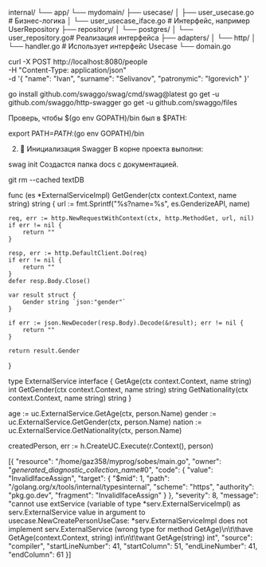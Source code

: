 internal/
└── app/
    └── mydomain/
        ├── usecase/
        │   ├── user_usecase.go        # Бизнес-логика
        │   └── user_usecase_iface.go  # Интерфейс, например UserRepository
        ├── repository/
        │   └── postgres/
        │       └── user_repository.go# Реализация интерфейса
        ├── adapters/
        │   └── http/
        │       └── handler.go         # Использует интерфейс Usecase
        └── domain.go


 curl -X POST http://localhost:8080/people \
  -H "Content-Type: application/json" \
  -d '{
    "name": "Ivan",
    "surname": "Selivanov",
    "patronymic": "Igorevich"
}'




go install github.com/swaggo/swag/cmd/swag@latest
go get -u github.com/swaggo/http-swagger
go get -u github.com/swaggo/files

Проверь, чтобы $(go env GOPATH)/bin был в $PATH:


export PATH=$PATH:$(go env GOPATH)/bin

2. 📂 Инициализация Swagger
В корне проекта выполни:


swag init
Создастся папка docs с документацией.


git rm --cached textDB



func (es *ExternalServiceImpl) GetGender(ctx context.Context, name string) string {
	url := fmt.Sprintf("%s?name=%s", es.GenderizeAPI, name)

	req, err := http.NewRequestWithContext(ctx, http.MethodGet, url, nil)
	if err != nil {
		return ""
	}

	resp, err := http.DefaultClient.Do(req)
	if err != nil {
		return ""
	}
	defer resp.Body.Close()

	var result struct {
		Gender string `json:"gender"`
	}

	if err := json.NewDecoder(resp.Body).Decode(&result); err != nil {
		return ""
	}

	return result.Gender
}


type ExternalService interface {
	GetAge(ctx context.Context, name string) int
	GetGender(ctx context.Context, name string) string
	GetNationality(ctx context.Context, name string) string
}


age := uc.ExternalService.GetAge(ctx, person.Name)
gender := uc.ExternalService.GetGender(ctx, person.Name)
nation := uc.ExternalService.GetNationality(ctx, person.Name)


createdPerson, err := h.CreateUC.Execute(r.Context(), person)





[{
	"resource": "/home/gaz358/myprog/sobes/main.go",
	"owner": "_generated_diagnostic_collection_name_#0",
	"code": {
		"value": "InvalidIfaceAssign",
		"target": {
			"$mid": 1,
			"path": "/golang.org/x/tools/internal/typesinternal",
			"scheme": "https",
			"authority": "pkg.go.dev",
			"fragment": "InvalidIfaceAssign"
		}
	},
	"severity": 8,
	"message": "cannot use extService (variable of type *serv.ExternalServiceImpl) as serv.ExternalService value in argument to usecase.NewCreatePersonUseCase: *serv.ExternalServiceImpl does not implement serv.ExternalService (wrong type for method GetAge)\n\t\thave GetAge(context.Context, string) int\n\t\twant GetAge(string) int",
	"source": "compiler",
	"startLineNumber": 41,
	"startColumn": 51,
	"endLineNumber": 41,
	"endColumn": 61
}]







